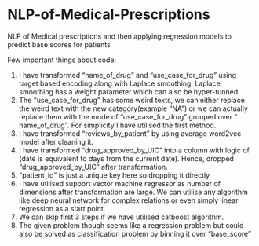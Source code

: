 # NLP-of-Medical-Prescriptions
NLP of Medical prescriptions and then applying regression models to predict base scores for patients


Few important things about code:
1. I have transformed “name_of_drug” and “use_case_for_drug” using target based encoding along with Laplace smoothing. Laplace smoothing has a weight parameter which can also be hyper-tunned.
2. The “use_case_for_drug” has some weird texts, we can either replace the weird text with the new category(example “NA”) or we can actually replace them with the mode of “use_case_for_drug” grouped over “ name_of_drug”. For simplicity I have utilised the first method.  
3. I have transformed “reviews_by_patient” by using average word2vec model after cleaning it.
4. I have transformed “drug_approved_by_UIC” into a column with logic of (date is equivalent to days from the current date). Hence, dropped “drug_approved_by_UIC” after transformation. 
5. “patient_id” is just a unique key here so dropping it directly
6. I have utilised support vector machine regressor as number of dimensions after transformation are large. We can utilise any algorithm like deep neural network for complex relations or even simply linear regression as a start point.
7. We can skip first 3 steps if we have utilised catboost algorithm.
8. The given problem though seems like a regression problem but could also be solved as classification problem by binning it over “base_score”
